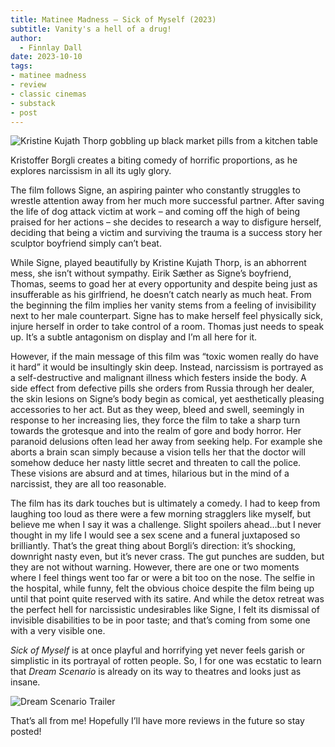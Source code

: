 ```yaml
---
title: Matinee Madness – Sick of Myself (2023)
subtitle: Vanity's a hell of a drug!
author:
  - Finnlay Dall
date: 2023-10-10
tags:
- matinee madness
- review
- classic cinemas
- substack
- post
---
```

![Kristine Kujath Thorp gobbling up black market pills from a kitchen table](https://image.tmdb.org/t/p/original/lJXHuyY622HcA0RHJvkeJcvzamK.jpg)

Kristoffer Borgli creates a biting comedy of horrific proportions, as he explores narcissism in all its ugly glory. 

The film follows Signe, an aspiring painter who constantly struggles to wrestle attention away from her much more successful partner. After saving the life of dog attack victim at work – and coming off the high of being praised for her actions – she decides to research a way to disfigure herself, deciding that being a victim and surviving the trauma is a success story her sculptor boyfriend simply can’t beat.

While Signe, played beautifully by Kristine Kujath Thorp, is an abhorrent mess, she isn’t without sympathy. Eirik Sæther as Signe’s boyfriend, Thomas, seems to goad her at every opportunity and despite being just as insufferable as his girlfriend, he doesn’t catch nearly as much heat. From the beginning the film implies her vanity stems from a feeling of invisibility next to her male counterpart. Signe has to make herself feel physically sick, injure herself in order to take control of a room. Thomas just needs to speak up. It’s a subtle antagonism on display and I’m all here for it.

However, if the main message of this film was “toxic women really do have it hard” it would be insultingly skin deep. Instead, narcissism is portrayed as a self-destructive and malignant illness which festers inside the body. A side effect from defective pills she orders from Russia through her dealer, the skin lesions on Signe’s body begin as comical, yet aesthetically pleasing accessories to her act. But as they weep, bleed and swell, seemingly in response to her increasing lies, they force the film to take a sharp turn towards the grotesque and into the realm of gore and body horror. Her paranoid delusions often lead her away from seeking help. For example she aborts a brain scan simply because a vision tells her that the doctor will somehow deduce her nasty little secret and threaten to call the police. These visions are absurd and at times, hilarious but in the mind of a narcissist, they are all too reasonable.

The film has its dark touches but is ultimately a comedy. I had to keep from laughing too loud as there were a few morning stragglers like myself, but believe me when I say it was a challenge. Slight spoilers ahead…but I never thought in my life I would see a sex scene and a funeral juxtaposed so brilliantly. That’s the great thing about Borgli’s direction: it’s shocking, downright nasty even, but it’s never crass. The gut punches are sudden, but they are not without warning. However, there are one or two moments where I feel things went too far or were a bit too on the nose. The selfie in the hospital, while funny, felt the obvious choice despite the film being up until that point quite reserved with its satire. And while the detox retreat was the perfect hell for narcissistic undesirables like Signe, I felt its dismissal of invisible disabilities to be in poor taste; and that’s coming from some one with a very visible one.

*Sick of Myself* is at once playful and horrifying yet never feels garish or simplistic in its portrayal of rotten people. So, I for one was ecstatic to learn that *Dream Scenario* is already on its way to theatres and looks just as insane.

![Dream Scenario Trailer](https://www.youtube.com/watch?v=q3x9iUL-74w)

That’s all from me! Hopefully I’ll have more reviews in the future so stay posted!


